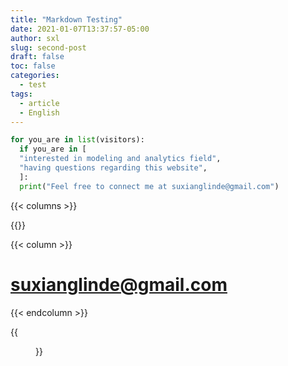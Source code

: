 ```yaml
---
title: "Markdown Testing"
date: 2021-01-07T13:37:57-05:00
author: sxl
slug: second-post
draft: false
toc: false
categories:
  - test
tags:
  - article
  - English
---
```



```python
for you_are in list(visitors):
  if you_are in [
  "interested in modeling and analytics field",
  "having questions regarding this website",
  ]:
  print("Feel free to connect me at suxianglinde@gmail.com")
```


{{< columns >}}

{{<figure-a src="https://sherlino.github.io/media/blocks/email.png" width="200">}}

{{< column >}}

# suxianglinde@gmail.com

{{< endcolumn >}}




{{<figure src="https://sherlino.github.io/media/cloud.jpeg" title="E-meet You in a Beautiful Day" class="fullwidth">}}

